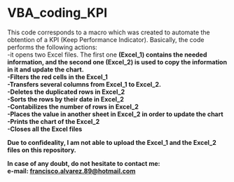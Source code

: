 # VBA_coding_KPI
This code corresponds to a macro which was created to automate the obtention of a KPI (Keep Performance Indicator).
Basically, the code performs the following actions:<br>
-it opens two Excel files. The first one <b>(Excel_1) contains the needed information, and the second one <b>(Excel_2) is used to copy the information in it and update the chart.<br>
-Filters the red cells in the <b>Excel_1<br>
-Transfers several columns from <b>Excel_1 to <b>Excel_2.<br>
-Deletes the duplicated rows in <b>Excel_2<br>
-Sorts the rows by their date in <b>Excel_2<br>
-Contabilizes the number of rows in <b>Excel_2<br>
-Places the value in another sheet in <b>Excel_2 in order to update the chart<br>
-Prints the chart of the <b>Excel_2<br>
-Closes all the Excel files<br>

Due to confideality, I am not able to upload the Excel_1 and the Excel_2 files on this repository.<br>

In case of any doubt, do not hesitate to contact me:<br>
e-mail: francisco.alvarez.89@hotmail.com
